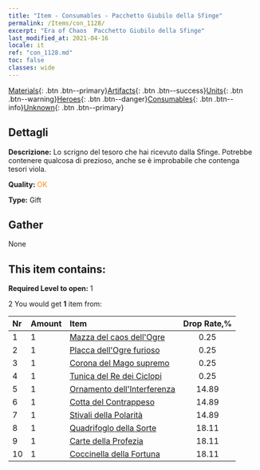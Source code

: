 ```yaml
---
title: "Item - Consumables - Pacchetto Giubilo della Sfinge"
permalink: /Items/con_1128/
excerpt: "Era of Chaos  Pacchetto Giubilo della Sfinge"
last_modified_at: 2021-04-16
locale: it
ref: "con_1128.md"
toc: false
classes: wide
---
```

 [Materials](/it/Items/){: .btn .btn--primary}[Artifacts](/it/Items/Artifacts/){: .btn .btn--success}[Units](/it/Items/Units/){: .btn .btn--warning}[Heroes](/it/Items/Heroes/){: .btn .btn--danger}[Consumables](/it/Items/Consumables/){: .btn .btn--info}[Unknown](/it/Items/Unknown/){: .btn .btn--primary}

## Dettagli
 **Descrizione:** Lo scrigno del tesoro che hai ricevuto dalla Sfinge. Potrebbe contenere qualcosa di prezioso, anche se è improbabile che contenga tesori viola.

 **Quality:** <span style="color: #FF8C00">OK</span>

 **Type:** Gift

## Gather

  None

## This item contains:

 **Required Level to open:** 1

 2 You would get **1** item  from:

  | Nr | Amount |     Item    | Drop Rate,% |
  |:---|:-------|:------------|:---------:|
  | 1 | 1 | [Mazza del caos dell'Ogre](/it/Items/art_125/) | 0.25 | 
  | 2 | 1 | [Placca dell'Ogre furioso](/it/Items/art_126/) | 0.25 | 
  | 3 | 1 | [Corona del Mago supremo](/it/Items/art_127/) | 0.25 | 
  | 4 | 1 | [Tunica del Re dei Ciclopi](/it/Items/art_128/) | 0.25 | 
  | 5 | 1 | [Ornamento dell'Interferenza](/it/Items/art_118/) | 14.89 | 
  | 6 | 1 | [Cotta del Contrappeso](/it/Items/art_119/) | 14.89 | 
  | 7 | 1 | [Stivali della Polarità](/it/Items/art_120/) | 14.89 | 
  | 8 | 1 | [Quadrifoglo della Sorte](/it/Items/art_109/) | 18.11 | 
  | 9 | 1 | [Carte della Profezia](/it/Items/art_110/) | 18.11 | 
  | 10 | 1 | [Coccinella della Fortuna](/it/Items/art_111/) | 18.11 | 

